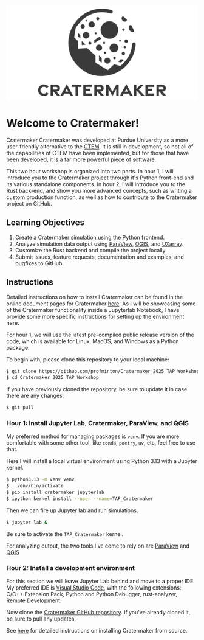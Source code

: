 
![Cratermaker logo](_images/Cratermaker_Social_Preview.svg)

# Welcome to Cratermaker!
Cratermaker Cratermaker was developed at Purdue University as a more user-friendly alternative to the [CTEM](hhttps://github.itap.purdue.edu/MintonGroup/ctem). It is still in development, so not all of the capabilities of CTEM have been implemented, but for those that have been developed, it is a far more powerful piece of software.

This two hour workshop is organized into two parts. In hour 1, I will introduce you to the Cratermaker project through it's Python front-end and its various standalone components.  In hour 2, I will introduce you to the Rust back-end, and show you more advanced concepts, such as writing a custom production function, as well as how to contribute to the Cratermaker project on GitHub.

## Learning Objectives
1. Create a Cratermaker simulation using the Python frontend. 
2. Analyze simulation data output using [ParaView](https://www.paraview.org/), [QGIS](https://qgis.org/), and [UXarray](https://uxarray.readthedocs.io/en/latest/).
3. Customize the Rust backend and compile the project locally.
4. Submit issues, feature requests, documentation and examples, and bugfixes to GitHub. 


## Instructions
Detailed instructions on how to install Cratermaker can be found in the online document pages for Cratermaker [here](https://cratermaker.readthedocs.io/en/latest/user-guide/installation.html). As I will be showcasing some of the Cratermaker functionality inside a Jupyterlab Notebook, I have provide some more specific instructions for setting up the environment here.

For hour 1, we will use the latest pre-compiled public release version of the code, which is available for Linux, MacOS, and Windows as a Python package.  

To begin with, please clone this repository to your local machine:

```bash
$ git clone https://github.com/profminton/Cratermaker_2025_TAP_Workshop.git
$ cd Cratermaker_2025_TAP_Workshop
```

If you have previously cloned the repository, be sure to update it in case there are any changes:

```bash
$ git pull
```

### Hour 1: Install Jupyter Lab, Cratermaker, ParaView, and QGIS
My preferred method for managing packages is `venv`. If you are more comfortable with some other tool, like `conda`, `poetry`, `uv`, etc, feel free to use that. 

Here I will install a local virtual environment using Python 3.13 with a Jupyter kernel.

```bash
$ python3.13 -m venv venv
$ . venv/bin/activate
$ pip install cratermaker jupyterlab
$ ipython kernel install --user --name=TAP_Cratermaker
```

Then we can fire up Jupyter lab and run simulations.

```bash
$ jupyter lab &
```

Be sure to activate the `TAP_Cratermaker` kernel.

For analyzing output, the two tools I've come to rely on are [ParaView](https://www.paraview.org/) and [QGIS](https://qgis.org/)

### Hour 2: Install a development environment
For this section we will leave Jupyter Lab behind and move to a proper IDE. My preferred IDE is [Visual Studio Code](https://code.visualstudio.com/download), with the following extensions: C/C++ Extension Pack, Python and Python Debugger, rust-analyzer, Remote Development.

Now clone the [Cratermaker GitHub repository](https://github.com/MintonGroup/cratermaker). If you've already cloned it, be sure to pull any updates.

See [here](https://cratermaker.readthedocs.io/en/latest/user-guide/installation.html#installing-cratermaker-from-source) for detailed instructions on installing Cratermaker from source.

